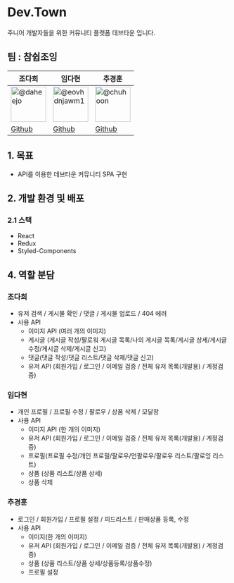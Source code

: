# Dev.Town
주니어 개발자들을 위한 커뮤니티 플랫폼 데브타운 입니다.



## 팀 : 참쉽조잉

| **조다희**                                                                                                                                                            | **임다현**                                                                                                                                                            | **추경훈**                                                                                                                                                          |                                                                                                                                                
| --------------------------------------------------------------------------------------------------------------------------------------------------------------------- | --------------------------------------------------------------------------------------------------------------------------------------------------------------------- | ------------------------------------------------------------------------------------------------------------------------------------------------------------------- | 
| <img src="https://user-images.githubusercontent.com/74031552/180374703-22c36d16-5a0f-4cb8-8f94-e35b9aee6167.png" alt="@daheejo" size="80" height="80" width="80" data-view-component="true" class="avatar circle"> | <img src="https://user-images.githubusercontent.com/74031552/180374979-0d57af54-87a4-4d0d-a318-f92aa5f831e9.png" alt="@eovhdnjawm1" size="80" height="80" width="80" data-view-component="true" class="avatar circle"> | <img src="https://user-images.githubusercontent.com/74031552/180374844-9ca5abad-6ad9-4ea0-9420-405519e9e14c.png" alt="@chuhoon" size="80" height="80" width="80" data-view-component="true" class="avatar circle"> |
| [Github](https://github.com/daheejo)                                                                                                                              | [Github](https://github.com/eovhdnjawm1)                                                                                                                              | [Github](https://github.com/UNI-Meang)                                                                                                                              |                                                                                                                         

## 1. 목표

- API를 이용한 데브타운 커뮤니티 SPA 구현

## 2. 개발 환경 및 배포

### 2.1 스택

- React
- Redux
- Styled-Components



## 4. 역할 분담

### 조다희

- 유저 검색 / 게시물 확인 / 댓글 / 게시물 업로드 / 404 에러
- 사용 API
  - 이미지 API (여러 개의 이미지)
  - 게시글 (게시글 작성/팔로워 게시글 목록/나의 게시글 목록/게시글 상세/게시글 수정/게시글 삭제/게시글 신고)
  - 댓글(댓글 작성/댓글 리스트/댓글 삭제/댓글 신고)
  - 유저 API (회원가입 / 로그인 / 이메일 검증 / 전체 유저 목록(개발용) / 계정검증)

### 임다현

- 개인 프로필 / 프로필 수정 / 팔로우 / 상품 삭제 / 모달창
- 사용 API
  - 이미지 API (한 개의 이미지)
  - 유저 API (회원가입 / 로그인 / 이메일 검증 / 전체 유저 목록(개발용) / 계정검증)
  - 프로필(프로필 수정/개인 프로필/팔로우/언팔로우/팔로우 리스트/팔로잉 리스트)
  - 상품 (상품 리스트/상품 상세)
  - 상품 삭제

### 추경훈

- 로그인 / 회원가입 / 프로필 설정 / 피드리스트 / 판매상품 등록, 수정
- 사용 API
  - 이미지(한 개의 이미지)
  - 유저 API (회원가입 / 로그인 / 이메일 검증 / 전체 유저 목록(개발용) / 계정검증)
  - 상품 (상품 리스트/상품 상세/상품등록/상품수정)
  - 프로필 설정
  


